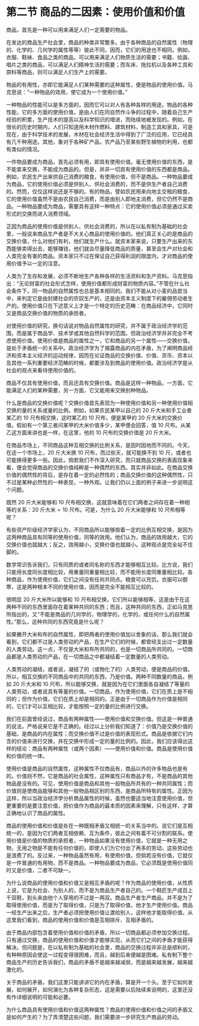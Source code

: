 # 第二节 商品的二因素：使用价值和价值

商品，首先是一种可以用来满足人们一定需要的物品。

在发达的商品生产社会里，商品的种类非常繁多。由于各种商品的自然属性（物理的、化学的、几何学的属性等等）彼此不同，因而，它们的用途也不相同。例如，衣服、鞋袜、食品之类的商品，可以用来满足人们物质生活的需要；书籍、绘画、唱片之类的商品，可以满足人们精神生活的需要；而车床、拖拉机以及各种工具和原料等商品，则可以满足人们生产上的需要。

物品的有用性，亦即它能满足人们某种需要的这种属性，便是物品的使用价值。马克思说：“一种物品的效用，使它成为一个使用价值。”

一种物品的性能可以是多方面的，因而它可以对人有各种各样的用途。物品的各种性能，它的多方面的使用价值，是由人们在同自然作斗争的过程中，随着自己生产经验的积累，生产技术的提高以及科学知识的增进，而陆续地被发现的。例如，在很长的历史时期内，人们只知道用木材作燃料、建筑材料，制造工具和家具，可是现在，由于科学技术的发展，木材在社会经济生活中得到了广泛的应用，它已经具有几千种用途。其他，象对于各种矿产品，农产品乃至某些野生植物的利用，也都有类似的情况。

一件物品要成为商品，首先必须有用，即具有使用价值。毫无使用价值的东西，是不能拿来交换，不能成为商品的。但是，并非一切具有使用价值的东西都是商品。例如，农民生产出来供自己消费的粮食，有使用价值，但不是商品。一种物品要成为商品，它的使用价值必须是供别人、供社会消费的，而不是供生产者自己消费的。然而，仅仅这样说还是不够的。有的物品，譬如农民用来向地主交租的粮食，它的使用价值虽然不是由农民自己消费，而是由别人即地主消费，但它仍然不是商品。一种物品要成为商品，需要具有这样一种特点：它的使用价值必须是通过买卖形式的交换而进入消费领域。

正因为商品的使用价值是供别人、供社会消费的，所以在以私有制为基础的社会里，一般说来商品生产者是不大关心商品的使用价值的。他们真正关心的是商品的交换价值，什么对他们有利，他们就生产什么。就资本家来说，只要生产出来的东西能够卖得出去，能够赚钱，他们就会尽量降低商品的质量，甚至会生产对社会和人类完全有害的商品。资本家只不过在保证自己获得利润的限度内，才对商品的使用价值予以一定的注意。

人类为了生存和发展，必须不断地生产各种各样的生活资料和生产资料。马克思指出：“无论财富的社会形式怎样，使用价值都形成财富的物质内容。”不管在什么社会条件下，同一物品的自然属性也总是基本相同的。我们不能从对小麦的品尝当中，来判定它是由封建社会的农奴生产的，还是由资本主义制度下的雇佣劳动者生产的。使用价值只在下述意义上才是一个特定的历史范畴：在商品经济中，它同时又是商品交换价值的物质的承担者。

对使用价值的研究，换句话说对物品自然属性的研究，并不属于政治经济学的范围，而是属于商品学、技术学或其他自然科学的范围。但政治经济学并非完全不考虑使用价值。使用价值是商品的属性之一，它和商品的另一个属性——交换价值，是处于矛盾统一的关系中。政治经济学为了揭露商品的内在矛盾，为了阐明商品经济和资本主义经济的运动规律，因而在论证商品的交换价值、价值、货币、资本以及其他一系列重要经济范畴的时候，都要涉及到商品的使用价值。政治经济学是从社会的观点来看待使用价值的。

商品不仅具有使用价值，而且还具有交换价值。商品是这样一种物品，一方面，它能满足人们的某种需要，另一方面，它又能用来交换别种物品。

什么是商品的交换价值呢？交换价值首先表现为一种使用价值和另一种使用价值相交换的量的关系或量的比例。例如，如果农民某甲以自己的 20 斤大米和手工业者某乙的 10 尺布相交换，这时某乙的 10 尺布，便是某甲的 20 斤大米的交换价值。假如有一个第三者问某甲的大米价值多少，某甲便会回答，值 10 尺布。从某乙这方面来讲也是一样，在这里，他的 10 尺布的交换价值是 20 斤大米。

在商品市场上，不同商品这种互相交换的比例关系，是因时因地而不同的。今天，在这一个市场上，20 斤大米换 10 尺布，而过些天，就可能换不到 10 尺，或者也可能换得更多一些。因此，倘若我们不作深入研究，而只就商品交换的表面现象来看，便会觉得商品的交换价值纯粹是一种偶然的东西。其实并非如此。在商品交换价值的偶然性的背后，是存在着一定的必然性的；商品交换价值的这种偶然性，只不过是某种必然性的一种表现，一种外观。让我们仍以上面的例子来进一步说明这个问题。

既然 20 斤大米能够和 10 尺布相交换，这就意味着在它们两者之间存在着一种相等的关系：$20\text{ 斤大米} = 10 \text{ 尺布}$。可是，为什么 20 斤大米能够和 10 尺布相等呢？

有些资产阶级经济学家认为，不同商品所以能够按着一定的比例互相交换，是因为这两种商品具有同等的使用价值，同等的效用。他们认为，商品的效用越大，它的交换价值也就越大；反之，效用越小，交换价值也就越小。这种观点是完全站不住脚的。

数学常识告诉我们，只有同质的或者同名称的东西才能够相互比较。比方说，我们只能用长度同长度相比较，用重量同重量相比较，而不能用长度同重量相比较。各种商品，作为使用价值，它们之间没有任何共同点。粮食可以充饥，衣服可以御寒，这是两种根本不同的使用价值，因而是完全不能相互比较的。

很明显 20 斤大米所以能够和 10 尺布相交换，它们所以能够相等，这是由于在这两种不同的东西里面存在着某种共同的东西；而且，这种共同的东西，正如马克思所指出的，又“不能是商品的几何学的，物理学的，化学的，或任何什么的自然属性。”那么，这种共同的东西究竟是什么呢？

如果撇开大米和布的自然属性，即把两者的使用价值加以舍象的话，那么我们就会看到，它们都不过是人类劳动的产品，在生产它们的时候，都曾经支出过一定数量的人类劳动。这一点，不仅是大米和布所共同的，也是一切商品所共同的。一切商品都是人类劳动的产品，在一切商品之中都凝结着一定数量的人类劳动。

人类劳动的凝结，或者说，凝结了的（或物化了的）人类劳动，便是商品的价值。所以，相互交换的不同商品中的共同的东西，乃是价值。两种不同数量的商品，例如 20 斤大米和 10 尺布，所以能够交换，就是因为在它们里面各自凝结了等量的人类劳动，或者说具有等量的价值。一切商品，作为使用价值，它们在质上是不相同的；但作为价值，它们在质上却是相同的。正是由于一切商品作为价值是相同的，它们才可以互相比较，才能按照一定的量的比例进行交换。

我们在前面曾经说过，商品有两种属性——使用价值和交换价值。但这是一种普通的说法，严格说来它是不正确的。经过以上分析我们知道了：价值乃是交换价值的基础，是商品的内在属性；而交换价值不过是价值的表现形式。商品是依据它们内含的价值来进行交换，并在交换中形成一定的量的比例的。因此，我们应该得出这样的结论：商品有两种属性（或两个因素）——使用价值和价值。商品是使用价值和价值的统一体。

使用价值是商品的自然属性，这种属性不仅商品有，商品以外的许多物品也是有的。价值则不然，它是商品的社会属性，这种属性只有商品才有，不是商品的其他物品是没有的。可见，使用价值是商品和其他一般物品所共有的一种共同属性；而价值则是使商品能够和其他一般物品相区别的东西，是商品所特有的属性。正因为这样，所以当政治经济学分析商品属性的时候，虽然也要适当地注意使用价值，但更重要的是要注意价值，把价值作为商品的最本质的因素来理解，只有这样，才算正确地认识了商品的属性。

商品的使用价值和价值是处在一种既相矛盾又相统一的关系当中的。说它们是互相统一的，是因为它们两者互相依赖、互为条件，彼此之间有着不可分割的联系。使用价值是价值的物质的承担者，一种物品如果没有使用价值，它就是一种无用之物，无用之物是不能有任何价值的，即使人们为它付出了再多的劳动，这些劳动也是浪费了的。反过来，一种物品虽然有用，有使用价值，但倘若没有价值，它就仅是一件普通的有用物，而不是商品。一种物品要成为商品，它必须既是使用价值同时又是价值，二者不可缺一。

为什么说商品的使用价值和价值又是相互矛盾的呢？作为商品的使用价值，从性质上说，它是为社会、为别人的，而不是为商品生产者自己的。一个鞋匠生产成百上千双鞋，到头来由他个人穿用的不过是一两双。商品生产者生产商品，并不是为了取得使用价值，而是为了取得价值，只是为了取得价值，他才生产使用价值。商品一经生产出来之后，生产者必须把使用价值让渡给别人，这样他才能取得价值。从这里我们看到，商品的使用价值和价值是互相排斥、互相矛盾的。

由于商品内部包含着使用价值和价值的矛盾，所以一切商品都必须参加交换过程。只有通过交换，商品的使用价值和价值才能够实现，从而它们之间的矛盾才能获得解决。但问题是，在以私有制为基础的社会里，商品的交换过程并非总是顺利的，有种种原因会使这一过程变得很困难，而且，越到后来便越是困难。私有制下整个商品生产的历史告诉我们，商品的矛盾不是越来越减弱，而是越来越发展，越来越激化的。

关于商品的矛盾，我们这里只能讲讲它的内在矛盾，算是开一个头。至于它如何发展，如何展开，如何演化为各种复杂形态，这是需要以后陆续来说明的，这里还没有作详细说明的可能和必要。

为什么商品具有使用价值和价值这两种属性？商品的使用价值和价值之间的矛盾又是如何产生的？为了弄清楚这些问题，我们需要进一步研究生产商品的劳动。